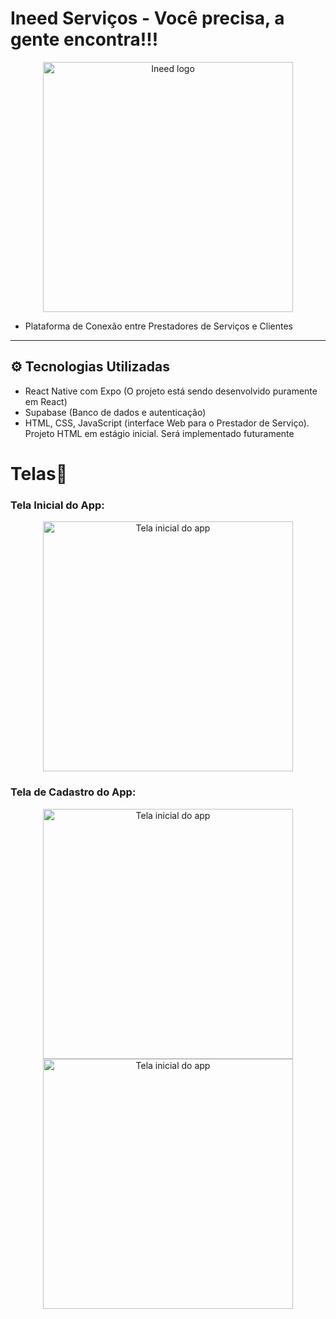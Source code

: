 # Ineed Serviços - Você precisa, a gente encontra!!!

<!-- Redimensiona a imagem principal -->
<p align="center">
  <img src="https://github.com/user-attachments/assets/cdf91c47-d570-4516-ae7f-46e25bf314dd" alt="Ineed logo" width="400"/>
</p>

- Plataforma de Conexão entre Prestadores de Serviços e Clientes

---
## ⚙️ Tecnologias Utilizadas
- React Native com Expo (O projeto está sendo desenvolvido puramente em React)
- Supabase (Banco de dados e autenticação)
- HTML, CSS, JavaScript (interface Web para o Prestador de Serviço). Projeto HTML em estágio inicial. Será implementado futuramente


# Telas📱

### Tela Inicial do App:

<p align="center">
  <img src="https://i.imgur.com/ROAvqMF.jpeg" alt="Tela inicial do app" height="400"/>
</p>

### Tela de Cadastro do App:

<p align="center">
  <img src="https://i.imgur.com/codECX4.jpeg" alt="Tela inicial do app" height="400"/> <img src="https://i.imgur.com/tZEtQti.jpeg" alt="Tela inicial do app" height="400"/>
</p>
